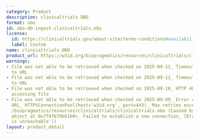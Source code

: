 ```yaml
---
category: Product
description: clinicaltrials OBO
format: obo
id: obo-db-ingest.clinicaltrials.obo
license:
  id: https://clinicaltrials.gov/about-site/terms-conditions#availability
  label: Custom
name: clinicaltrials OBO
product_url: https://w3id.org/biopragmatics/resources/clinicaltrials/clinicaltrials.obo
warnings:
- File was not able to be retrieved when checked on 2025-09-11_ Timeout connecting
  to URL
- File was not able to be retrieved when checked on 2025-09-11_ Timeout connecting
  to URL
- File was not able to be retrieved when checked on 2025-09-10_ HTTP 404 error when
  accessing file
- File was not able to be retrieved when checked on 2025-09-09_ Error connecting to
  URL_ HTTPSConnectionPool(host='w3id.org', port=443)_ Max retries exceeded with url_
  /biopragmatics/resources/clinicaltrials/clinicaltrials.obo (Caused by NewConnectionError('<urllib3.connection.HTTPSConnection
  object at 0x7f4fb79b61b0>_ Failed to establish a new connection_ [Errno 101] Network
  is unreachable'))
layout: product_detail
---
```

